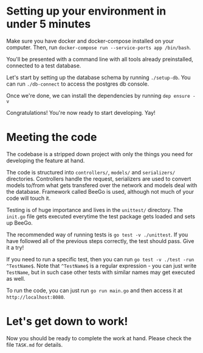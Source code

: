 # Setting up your environment in under 5 minutes
Make sure you have docker and docker-compose installed on your computer.
Then, run `docker-compose run --service-ports app /bin/bash`.

You'll be presented with a command line with all tools already preinstalled,
connected to a test database.

Let's start by setting up the database schema by running `./setup-db`. You can
run `./db-connect` to access the postgres db console.

Once we're done, we can install the dependencies by running `dep ensure -v`

Congratulations! You're now ready to start developing. Yay!

# Meeting the code
The codebase is a stripped down project with only the things you need for
developing the feature at hand.

The code is structured into `controllers/`, `models/` and `serializers/`
directories. Controllers handle the request, serializers are used to convert
models to/from what gets transfered over the network and models deal with the
database. Framework called BeeGo is used, although not much of your code will
touch it.

Testing is of huge importance and lives in the `unittest/` directory.
The `init.go` file gets executed everytime the test package gets loaded and
sets up BeeGo.

The recommended way of running tests is `go test -v ./unittest`. If you have
followed all of the previous steps correctly, the test should pass. Give it a
try!

If you need to run a specific test, then you can run
`go test -v ./test -run ^TestName$`. Note that `^TestName$` is a regular
expression - you can just write `TestName`, but in such case other tests with
similar names may get executed as well.

To run the code, you can just run `go run main.go` and then access it at
`http://localhost:8080`.

# Let's get down to work!
Now you should be ready to complete the work at hand. Please check the file
`TASK.md` for details.